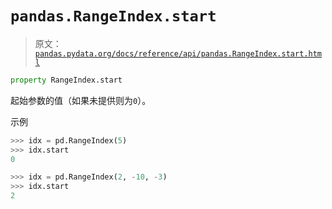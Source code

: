 # `pandas.RangeIndex.start`

> 原文：[`pandas.pydata.org/docs/reference/api/pandas.RangeIndex.start.html`](https://pandas.pydata.org/docs/reference/api/pandas.RangeIndex.start.html)

```py
property RangeIndex.start
```

起始参数的值（如果未提供则为`0`）。

示例

```py
>>> idx = pd.RangeIndex(5)
>>> idx.start
0 
```

```py
>>> idx = pd.RangeIndex(2, -10, -3)
>>> idx.start
2 
```
